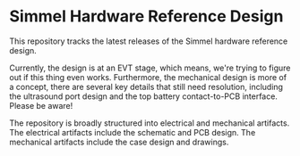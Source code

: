 # Simmel Hardware Reference Design

This repository tracks the latest releases of the Simmel hardware reference design.

Currently, the design is at an EVT stage, which means, we're trying to figure out if this thing even works. Furthermore, the mechanical design is more of a concept, there are several key details that still need resolution, including the ultrasound port design and the top battery contact-to-PCB interface. Please be aware!

The repository is broadly structured into electrical and mechanical artifacts. The electrical artifacts include the schematic and PCB design. The mechanical artifacts include the case design and drawings. 
